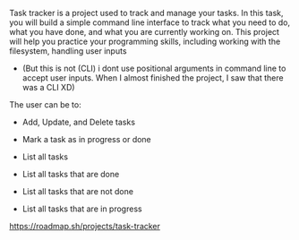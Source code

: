 Task tracker is a project used to track and manage your tasks. In this task, you will build a simple command line interface to track what you need to do, what you have done, and what you are currently working on. This project will help you practice your programming skills, including working with the filesystem, handling user inputs

* (But this is not (CLI) i dont use positional arguments in command line to accept user inputs. When I almost finished the project, I saw that there was a CLI XD)

The user can be to:

* Add, Update, and Delete tasks

* Mark a task as in progress or done

* List all tasks

* List all tasks that are done

* List all tasks that are not done

* List all tasks that are in progress

https://roadmap.sh/projects/task-tracker
